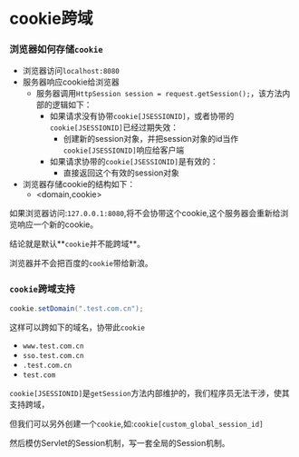 # cookie跨域

### 浏览器如何存储`cookie`

- 浏览器访问`localhost:8080`
- 服务器响应cookie给浏览器
  - 服务器调用`HttpSession session = request.getSession();`，该方法内部的逻辑如下：
    - 如果请求没有协带`cookie[JSESSIONID]`，或者协带的`cookie[JSESSIONID]`已经过期失效：
      - 创建新的session对象，并把session对象的id当作`cookie[JSESSIONID]`响应给客户端
    - 如果请求协带的`cookie[JSESSIONID]`是有效的：
      - 直接返回这个有效的session对象
- 浏览器存储cookie的结构如下：
  - <domain,cookie>



如果浏览器访问:`127.0.0.1:8080`,将不会协带这个cookie,这个服务器会重新给浏览响应一个新的cookie。



结论就是默认**`cookie`并不能跨域**。

浏览器并不会把百度的`cookie`带给新浪。



### `cookie`跨域支持

```java
cookie.setDomain(".test.com.cn");
```

这样可以跨如下的域名，协带此`cookie`

- `www.test.com.cn`
- `sso.test.com.cn`
- `.test.com.cn`
- `test.com`



`cookie[JSESSIONID]`是`getSession`方法内部维护的，我们程序员无法干涉，使其支持跨域，

但我们可以另外创建一个`cookie`,如:`cookie[custom_global_session_id]`

然后模仿Servlet的Session机制，写一套全局的Session机制。

